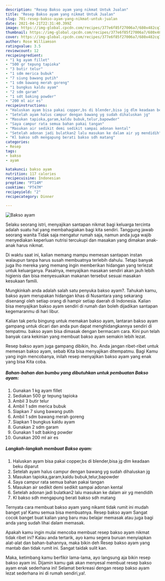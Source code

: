 ```yaml
---
description: "Resep Bakso ayam yang nikmat Untuk Jualan"
title: "Resep Bakso ayam yang nikmat Untuk Jualan"
slug: 701-resep-bakso-ayam-yang-nikmat-untuk-jualan
date: 2021-04-21T22:31:40.399Z
image: https://img-global.cpcdn.com/recipes/377e6f85f27006a7/680x482cq70/bakso-ayam-foto-resep-utama.jpg
thumbnail: https://img-global.cpcdn.com/recipes/377e6f85f27006a7/680x482cq70/bakso-ayam-foto-resep-utama.jpg
cover: https://img-global.cpcdn.com/recipes/377e6f85f27006a7/680x482cq70/bakso-ayam-foto-resep-utama.jpg
author: Rose Williamson
ratingvalue: 3.5
reviewcount: 12
recipeingredient:
- "1 kg ayam fillet"
- "500 gr tepung tapioka"
- "3 butir telur"
- "1 sdm merica bubuk"
- "7 siung bawang putih"
- "1 sdm bawang merah goreng"
- "1 bungkus kaldu ayam"
- "2 sdm garam"
- "1 sdt baking powder"
- "200 ml air es"
recipeinstructions:
- "Haluskan ayam bisa pakai copper,bs di blender,bisa jg dlm keadaan beku diparut"
- "Setelah ayam halus campur dengan bawang yg sudah dihaluskan jg"
- "Masukan tapioka,garam,kaldu bubuk,telur,bapowder"
- "Saya campur rata semua bahan pakai tangan"
- "Masukan air sedikit demi sedikit sampai adonan kental"
- "Setelah adonan jadi bulatkan2 lalu masukan ke dalam air yg mendidih"
- "Kl bakso sdh mengapung berati bakso sdh matang"
categories:
- Resep
tags:
- bakso
- ayam

katakunci: bakso ayam 
nutrition: 117 calories
recipecuisine: Indonesian
preptime: "PT14M"
cooktime: "PT47M"
recipeyield: "2"
recipecategory: Dinner

---
```



![Bakso ayam](https://img-global.cpcdn.com/recipes/377e6f85f27006a7/680x482cq70/bakso-ayam-foto-resep-utama.jpg)

Selaku seorang istri, menyajikan santapan nikmat bagi keluarga tercinta adalah suatu hal yang membahagiakan bagi kita sendiri. Tanggung jawab seorang  wanita Tidak saja mengatur rumah saja, namun anda juga wajib menyediakan keperluan nutrisi tercukupi dan masakan yang dimakan anak-anak harus nikmat.

Di waktu  saat ini, kalian memang mampu memesan santapan instan walaupun tanpa harus susah membuatnya terlebih dahulu. Tetapi banyak juga lho mereka yang memang ingin memberikan hidangan yang terlezat untuk keluarganya. Pasalnya, menyajikan masakan sendiri akan jauh lebih higienis dan bisa menyesuaikan makanan tersebut sesuai masakan kesukaan famili. 



Mungkinkah anda adalah salah satu penyuka bakso ayam?. Tahukah kamu, bakso ayam merupakan hidangan khas di Nusantara yang sekarang disenangi oleh setiap orang di hampir setiap daerah di Indonesia. Kalian bisa menyajikan bakso ayam sendiri di rumah dan boleh dijadikan santapan kegemaranmu di hari libur.

Kalian tak perlu bingung untuk memakan bakso ayam, lantaran bakso ayam gampang untuk dicari dan anda pun dapat menghidangkannya sendiri di tempatmu. bakso ayam bisa dimasak dengan bermacam cara. Kini pun telah banyak cara kekinian yang membuat bakso ayam semakin lebih lezat.

Resep bakso ayam juga gampang dibikin, lho. Anda jangan ribet-ribet untuk memesan bakso ayam, sebab Kita bisa menyajikan ditempatmu. Bagi Kamu yang ingin mencobanya, inilah resep menyajikan bakso ayam yang enak yang bisa Kita coba.

<!--inarticleads1-->

##### Bahan-bahan dan bumbu yang dibutuhkan untuk pembuatan Bakso ayam:

1. Gunakan 1 kg ayam fillet
1. Sediakan 500 gr tepung tapioka
1. Ambil 3 butir telur
1. Ambil 1 sdm merica bubuk
1. Siapkan 7 siung bawang putih
1. Ambil 1 sdm bawang merah goreng
1. Siapkan 1 bungkus kaldu ayam
1. Gunakan 2 sdm garam
1. Gunakan 1 sdt baking powder
1. Gunakan 200 ml air es




<!--inarticleads2-->

##### Langkah-langkah membuat Bakso ayam:

1. Haluskan ayam bisa pakai copper,bs di blender,bisa jg dlm keadaan beku diparut
1. Setelah ayam halus campur dengan bawang yg sudah dihaluskan jg
1. Masukan tapioka,garam,kaldu bubuk,telur,bapowder
1. Saya campur rata semua bahan pakai tangan
1. Masukan air sedikit demi sedikit sampai adonan kental
1. Setelah adonan jadi bulatkan2 lalu masukan ke dalam air yg mendidih
1. Kl bakso sdh mengapung berati bakso sdh matang




Ternyata cara membuat bakso ayam yang nikamt tidak rumit ini mudah banget ya! Kamu semua bisa membuatnya. Resep bakso ayam Sangat cocok banget buat kalian yang baru mau belajar memasak atau juga bagi anda yang sudah lihai dalam memasak.

Apakah kamu ingin mulai mencoba membuat resep bakso ayam nikmat tidak ribet ini? Kalau anda tertarik, ayo kamu segera buruan menyiapkan alat-alat dan bahan-bahannya, maka bikin deh Resep bakso ayam yang mantab dan tidak rumit ini. Sangat taidak sulit kan. 

Maka, ketimbang kamu berfikir lama-lama, ayo langsung aja bikin resep bakso ayam ini. Dijamin kamu gak akan menyesal membuat resep bakso ayam enak sederhana ini! Selamat berkreasi dengan resep bakso ayam lezat sederhana ini di rumah sendiri,ya!.

